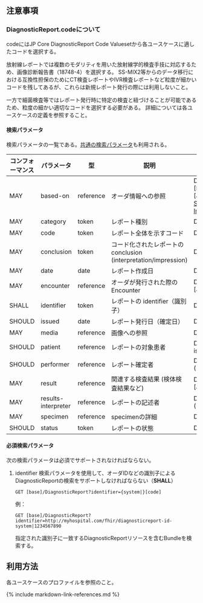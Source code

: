 ## 注意事項

### DiagnosticReport.codeについて

codeにはJP Core DiagnosticReport Code Valuesetから各ユースケースに適したコードを選択する。

放射線レポートでは複数のモダリティを用いた放射線学的検査手技に対応するため、画像診断報告書（18748-4）を選択する。
SS-MIX2等からのデータ移行における互換性担保のためにCT検査レポートやIVR検査レポートなど粒度が細かいコードを残してあるが、これらは新規レポート発行の際には利用しないこと。

一方で細菌検査等ではレポート発行時に特定の検査と紐づけることが可能であるため、粒度の細かい適切なコードを選択する必要がある。
詳細については各ユースケースの定義を参照すること。

#### 検索パラメータ

検索パラメータの一覧である。[共通の検索パラメータ](https://hl7.org/fhir/R4B/search.html#all)も利用される。

| コンフォーマンス | パラメータ | 型 | 説明 | 表現型 |
| --- | --- | --- | --- | --- |
| MAY | based-on | reference | オーダ情報への参照 | DiagnosticReport.basedOn ([CarePlan](https://www.hl7.org/fhir/R4B/careplan.html), [MedicationRequet][JP_MedicationRequest], [NutritionOrder](https://www.hl7.org/fhir/R4B/nutritionorder.html), [ServiceRequest](https://hl7.org/fhir/R4B/servicerequest.html), [ImuunizationRecommendation](https://www.hl7.org/fhir/R4B/immunizationrecommendation.html) |
| MAY | category | token | レポート種別 | DiagnosticReport.category ([ValueSet](https://hl7.org/fhir/R4B/valueset-diagnostic-service-sections.html)) |
| MAY | code | token | レポート全体を示すコード | DiagnosticReport.code |
| MAY | conclusion | token | コード化されたレポートの conclusion (interpretation/impression) | DiagnosticReport.conclusionCode |
| MAY | date | date | レポート作成日 | DiagnosticReport.effectiveDate |
| MAY | encounter | reference | オーダが発行された際の Encounter | DiagnosticReport.encounter ([Encounter][JP_Encounter]) |
| SHALL | identifier | token | レポートの identifier（識別子） | DiagnosticReport.identifier |
| SHOULD | issued | date | レポート発行日（確定日） | DiagnosticReport.issued |
| MAY | media | reference | 画像への参照 | DiagnosticReport.media.link ([Media](https://www.hl7.org/fhir/R4B/media.html)) |
| SHOULD | patient | reference | レポートの対象患者 | DiagnosticReport.subject.where(resolve() is Patient) ([Patient][JP_Patient]) |
| SHOULD | performer | reference | レポート確定者 | DiagnosticReport.performer ([Practitioner][JP_Practitioner]) |
| MAY | result | reference | 関連する検査結果 (検体検査結果など) | DiagnosticReport.result ([Observation][JP_Observation_LabResult])|
| MAY | results-interpreter | reference | レポートの記述者 | DiagnosticReport.resultsInterpreter ([Practitioner][JP_Practitioner]) |
| MAY | specimen | reference | specimenの詳細 | DiagnosticReport.Specimen ([specimen](https://www.hl7.org/fhir/R4B/specimen.html))|
| SHOULD | status | token | レポートの状態 | DiagnosticReport.status |

#### 必須検索パラメータ

次の検索パラメータは必須でサポートされなければならない。

1. identifier 検索パラメータを使用して、オーダIDなどの識別子によるDiagnosticReportの検索をサポートしなければならない（**SHALL**）

   ```
   GET [base]/DiagnosticReport?identifier={system|}[code]
   ```

   例：

   ```
   GET [base]/DiagnosticReport?identifier=http://myhospital.com/fhir/diagnosticreport-id-system|1234567890
   ```

   指定された識別子に一致するDiagnosticReportリソースを含むBundleを検索する。
## 利用方法

各ユースケースのプロファイルを参照のこと。

{% include markdown-link-references.md %}